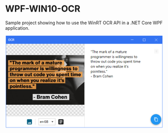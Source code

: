 # WPF-WIN10-OCR
Sample project showing how to use the WinRT OCR API in a .NET Core WPF application.

![Screenshot](Screenshot.png)
